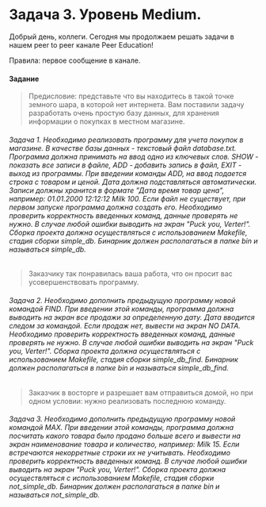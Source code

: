 # Задача 3. Уровень Medium. 

Добрый день, коллеги. Сегодня мы продолжаем решать задачи в нашем peer to peer канале Peer Education!

Правила: первое сообщение в канале.

#### Задание

> Предисловие: представьте что вы находитесь в такой точке земного шара, в которой нет интернета. Вам поставили задачу разработать очень простую базу данных, для хранения информации о покупках в местном магазине.

###### Задача 1. Необходимо реализовать программу для учета покупок в магазине. В качестве базы данных - текстовый файл database.txt. Программа должна принимать на ввод одно из ключевых слов. SHOW - показать все записи в файле, ADD - добавить запись в файл, EXIT - выход из программы. При введении команды ADD, на ввод подается строка с товаром и ценой. Дата должна подставляться автоматически. Записи должны хранится в формате "Дата время товар цена", например: 01.01.2000 12:12:12 Milk 100. Если файл не существует, при первом запуске программа должна создать его. Необходимо проверить корректность введенных команд, данные проверять не нужно. В случае любой ошибки выводить на экран "Puck you, Verter!". Cборка проекта должна осуществляться с использованием Makefile, стадия сборки simple_db. Бинарник должен располагаться в папке bin и называться simple_db. 

> Заказчику так понравилась ваша работа, что он просит вас усовершенствовать программу.

###### Задача 2. Необходимо дополнить предыдущую программу новой командой FIND. При введении этой команды, программа должна выводить на экран все продажи за определенную дату. Дата вводится следом за командой. Если продаж нет, вывести на экран NO DATA. Необходимо проверить корректность введенных команд, данные проверять не нужно. В случае любой ошибки выводить на экран "Puck you, Verter!". Cборка проекта должна осуществляться с использованием Makefile, стадия сборки simple_db_find. Бинарник должен располагаться в папке bin и называться simple_db_find. 

> Заказчик в восторге и разрешает вам отправиться домой, но при одном условии: нужно реализовать последнюю команду.

###### Задача 3. Необходимо дополнить предыдущую программу новой командой MAX. При введении этой команды, программа должна посчитать какого товара было продано больше всего и вывести на экран наименование товара и количество, например: Milk 15. Если встречаются некорретные строки их не учитывать. Необходимо проверить корректность введенных команд. В случае любой ошибки выводить на экран "Puck you, Verter!". Cборка проекта должна осуществляться с использованием Makefile, стадия сборки not_simple_db. Бинарник должен располагаться в папке bin и называться not_simple_db.
